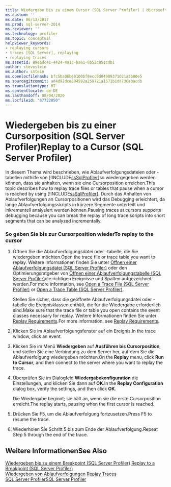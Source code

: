 ```yaml
---
title: Wiedergabe bis zu einem Cursor (SQL Server Profiler) | Microsoft-Dokumentation
ms.custom: ''
ms.date: 06/13/2017
ms.prod: sql-server-2014
ms.reviewer: ''
ms.technology: profiler
ms.topic: conceptual
helpviewer_keywords:
- replaying cursors
- traces [SQL Server], replaying
- replaying traces
ms.assetid: 89eadc41-4424-4a1c-ba61-0b52c851cdb1
author: stevestein
ms.author: sstein
ms.openlocfilehash: bfc5ba06b60100bf8ecc8d04909371021a5b00e5
ms.sourcegitcommit: ad4d92dce894592a259721a1571b1d8736abacdb
ms.translationtype: MT
ms.contentlocale: de-DE
ms.lasthandoff: 08/04/2020
ms.locfileid: "87722050"
---
```

# <a name="replay-to-a-cursor-sql-server-profiler"></a><span data-ttu-id="9dba0-102">Wiedergeben bis zu einer Cursorposition (SQL Server Profiler)</span><span class="sxs-lookup"><span data-stu-id="9dba0-102">Replay to a Cursor (SQL Server Profiler)</span></span>
  <span data-ttu-id="9dba0-103">In diesem Thema wird beschrieben, wie Ablaufverfolgungsdateien oder -tabellen mithilfe von [!INCLUDE[ssSqlProfiler](../../includes/sssqlprofiler-md.md)]so wiedergegeben werden können, dass sie anhalten, wenn sie eine Cursorposition erreichen.</span><span class="sxs-lookup"><span data-stu-id="9dba0-103">This topic describes how to replay trace files or tables that pause when a cursor is reached by using [!INCLUDE[ssSqlProfiler](../../includes/sssqlprofiler-md.md)].</span></span> <span data-ttu-id="9dba0-104">Durch das Anhalten von Ablaufverfolgungen an Cursorpositionen wird das Debugging erleichtert, da lange Ablaufverfolgungsskripts in kürzere Segmente unterteilt und inkrementell analysiert werden können.</span><span class="sxs-lookup"><span data-stu-id="9dba0-104">Pausing traces at cursors supports debugging because you can break the replay of long trace scripts into short segments that can be analyzed incrementally.</span></span>  
  
### <a name="to-replay-to-the-cursor"></a><span data-ttu-id="9dba0-105">So geben Sie bis zur Cursorposition wieder</span><span class="sxs-lookup"><span data-stu-id="9dba0-105">To replay to the cursor</span></span>  
  
1.  <span data-ttu-id="9dba0-106">Öffnen Sie die Ablaufverfolgungsdatei oder -tabelle, die Sie wiedergeben möchten.</span><span class="sxs-lookup"><span data-stu-id="9dba0-106">Open the trace file or trace table you want to replay.</span></span> <span data-ttu-id="9dba0-107">Weitere Informationen finden Sie unter [Öffnen einer Ablaufverfolgungsdatei &#40;SQL Server Profiler&#41;](open-a-trace-file-sql-server-profiler.md) oder den Optimierungsratgeber von [Öffnen einer Ablaufverfolgungstabelle &#40;SQL Server Profiler&#41;](open-a-trace-table-sql-server-profiler.md)die richtigen Ereignisse und Spalten aufgezeichnet werden.</span><span class="sxs-lookup"><span data-stu-id="9dba0-107">For more information, see [Open a Trace File &#40;SQL Server Profiler&#41;](open-a-trace-file-sql-server-profiler.md) or [Open a Trace Table &#40;SQL Server Profiler&#41;](open-a-trace-table-sql-server-profiler.md).</span></span>  
  
     <span data-ttu-id="9dba0-108">Stellen Sie sicher, dass die geöffnete Ablaufverfolgungsdatei oder -tabelle die Ereignisklassen enthält, die für die Wiedergabe erforderlich sind.</span><span class="sxs-lookup"><span data-stu-id="9dba0-108">Make sure that the trace file or table you open contains the event classes necessary for replay.</span></span> <span data-ttu-id="9dba0-109">Weitere Informationen finden Sie unter [Replay Requirements](replay-requirements.md).</span><span class="sxs-lookup"><span data-stu-id="9dba0-109">For more information, see [Replay Requirements](replay-requirements.md).</span></span>  
  
2.  <span data-ttu-id="9dba0-110">Klicken Sie im Ablaufverfolgungsfenster auf ein Ereignis.</span><span class="sxs-lookup"><span data-stu-id="9dba0-110">In the trace window, click an event.</span></span>  
  
3.  <span data-ttu-id="9dba0-111">Klicken Sie im Menü **Wiedergeben** auf **Ausführen bis Cursorposition**, und stellen Sie eine Verbindung zu dem Server her, auf dem Sie die Ablaufverfolgung wiedergeben möchten.</span><span class="sxs-lookup"><span data-stu-id="9dba0-111">On the **Replay** menu, click **Run to Cursor**, and then connect to the server where you want to replay the trace.</span></span>  
  
4.  <span data-ttu-id="9dba0-112">Überprüfen Sie im Dialogfeld **Wiedergabekonfiguration** die Einstellungen, und klicken Sie dann auf **OK**.</span><span class="sxs-lookup"><span data-stu-id="9dba0-112">In the **Replay Configuration** dialog box, verify the settings, and then click **OK**.</span></span>  
  
     <span data-ttu-id="9dba0-113">Die Wiedergabe beginnt; sie hält an, wenn sie die erste Cursorposition erreicht.</span><span class="sxs-lookup"><span data-stu-id="9dba0-113">The replay starts, pausing when the first cursor is reached.</span></span>  
  
5.  <span data-ttu-id="9dba0-114">Drücken Sie F5, um die Ablaufverfolgung fortzusetzen.</span><span class="sxs-lookup"><span data-stu-id="9dba0-114">Press F5 to resume the trace.</span></span>  
  
6.  <span data-ttu-id="9dba0-115">Wiederholen Sie Schritt 5 bis zum Ende der Ablaufverfolgung.</span><span class="sxs-lookup"><span data-stu-id="9dba0-115">Repeat Step 5 through the end of the trace.</span></span>  
  
## <a name="see-also"></a><span data-ttu-id="9dba0-116">Weitere Informationen</span><span class="sxs-lookup"><span data-stu-id="9dba0-116">See Also</span></span>  
 <span data-ttu-id="9dba0-117">[Wiedergeben bis zu einem Breakpoint &#40;SQL Server Profiler&#41;](replay-to-a-breakpoint-sql-server-profiler.md) </span><span class="sxs-lookup"><span data-stu-id="9dba0-117">[Replay to a Breakpoint &#40;SQL Server Profiler&#41;](replay-to-a-breakpoint-sql-server-profiler.md) </span></span>  
 <span data-ttu-id="9dba0-118">[Wiedergeben von Ablaufverfolgungen](replay-traces.md) </span><span class="sxs-lookup"><span data-stu-id="9dba0-118">[Replay Traces](replay-traces.md) </span></span>  
 [<span data-ttu-id="9dba0-119">SQL Server Profiler</span><span class="sxs-lookup"><span data-stu-id="9dba0-119">SQL Server Profiler</span></span>](sql-server-profiler.md)  
  
  
